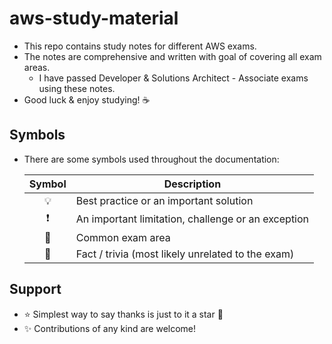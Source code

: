 # aws-study-material

- This repo contains study notes for different AWS exams.
- The notes are comprehensive and written with goal of covering all exam areas.
  - I have passed Developer & Solutions Architect - Associate exams using these notes.
- Good luck & enjoy studying! ☕

## Symbols

- There are some symbols used throughout the documentation:

  | Symbol | Description |
  |:------:|-------------|
  | 💡 | Best practice or an important solution |
  | ❗ | An important limitation, challenge or an exception |
  | 📝 | Common exam area |
  | 🤗 | Fact / trivia (most likely unrelated to the exam) |


## Support

- ⭐️ Simplest way to say thanks is just to it a star 🤩
- ✨ Contributions of any kind are welcome!
